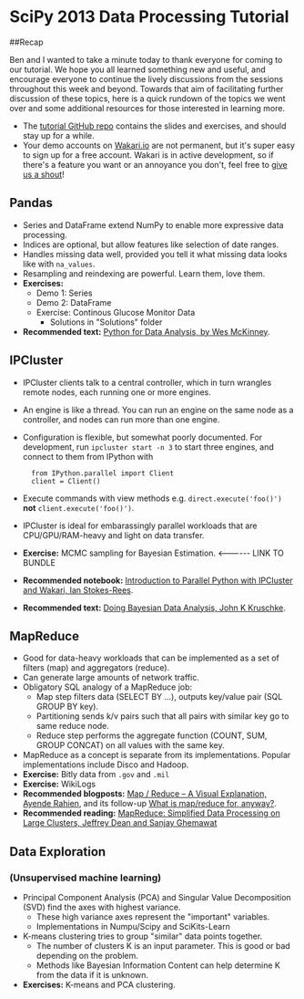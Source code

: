 SciPy 2013 Data Processing Tutorial
====

##Recap

Ben and I wanted to take a minute today to thank everyone for coming to our tutorial. We hope you all learned something new and useful, and encourage everyone to continue the lively discussions from the sessions throughout this week and beyond. Towards that aim of facilitating further discussion of these topics, here is a quick rundown of the topics we went over and some additional resources for those interested in learning more.

* The [tutorial GitHub repo](https://github.com/quasiben/scipy2013) contains the slides and exercises, and should stay up for a while.
* Your demo accounts on [Wakari.io](https://wakari.io) are not permanent, but it's super easy to sign up for a free account. Wakari is in active development, so if there's a feature you want or an annoyance you don't, feel free to [give us a shout](wakari_support@continuum.io)!

## Pandas

* Series and DataFrame extend NumPy to enable more expressive data processing.
* Indices are optional, but allow features like selection of date ranges. 
* Handles missing data well, provided you tell it what missing data looks like with `na_values`.
* Resampling and reindexing are powerful. Learn them, love them.
* **Exercises:**
    * Demo 1: Series
    * Demo 2: DataFrame
    * Exercise: Continous Glucose Monitor Data
        * Solutions in "Solutions" folder
* **Recommended text:** [Python for Data Analysis, by Wes McKinney](http://shop.oreilly.com/product/0636920023784.do).

## IPCluster

* IPCluster clients talk to a central controller, which in turn wrangles remote nodes, each running one or more engines.
* An engine is like a thread. You can run an engine on the same node as a controller, and nodes can run more than one engine. 
* Configuration is flexible, but somewhat poorly documented. For development, run `ipcluster start -n 3` to start three engines, and connect to them from IPython with

        from IPython.parallel import Client
        client = Client()
* Execute commands with view methods e.g. `direct.execute('foo()')` **not** `client.execute('foo()')`.
* IPCluster is ideal for embarassingly parallel workloads that are CPU/GPU/RAM-heavy and light on data transfer.
* **Exercise:** MCMC sampling for Bayesian Estimation. <------ LINK TO BUNDLE
* **Recommended notebook:** [Introduction to Parallel Python with IPCluster and Wakari, Ian Stokes-Rees](https://www.wakari.io/sharing/bundle/ijstokes/ipcluster-wakari-intro).
* **Recommended text:** [Doing Bayesian Data Analysis, John K Kruschke](http://www.indiana.edu/~kruschke/DoingBayesianDataAnalysis/).

## MapReduce

* Good for data-heavy workloads that can be implemented as a set of filters (map) and aggregators (reduce).
* Can generate large amounts of network traffic.
* Obligatory SQL analogy of a MapReduce job:
    * Map step filters data (SELECT BY ...), outputs key/value pair (SQL GROUP BY key).
    * Partitioning sends k/v pairs such that all pairs with similar key go to same reduce node.
    * Reduce step performs the aggregate function (COUNT, SUM, GROUP CONCAT) on all values with the same key.
* MapReduce as a concept is separate from its implementations. Popular implementations include Disco and Hadoop.
* **Exercise:** Bitly data from `.gov` and `.mil`
* **Exercise:** WikiLogs
* **Recommended blogposts:** [Map / Reduce – A Visual Explanation, Ayende Rahien](http://ayende.com/blog/4435/map-reduce-a-visual-explanation), and its follow-up [What is map/reduce for, anyway?](http://ayende.com/blog/4436/what-is-map-reduce-for-anyway).
* **Recommended reading:** [MapReduce: Simplified Data Processing on Large Clusters, Jeffrey Dean and Sanjay Ghemawat](www.usenix.org/event/osdi04/tech/full_papers/dean/dean.pdf)

## Data Exploration
### (Unsupervised machine learning)

* Principal Component Analysis (PCA) and Singular Value Decomposition (SVD) find the axes with highest variance.
    * These high variance axes represent the "important" variables.
    * Implementations in Numpu/Scipy and SciKits-Learn
* K-means clustering tries to group "similar" data points together.
    * The number of clusters K is an input parameter. This is good or bad depending on the problem.
    * Methods like Bayesian Information Content can help determine K from the data if it is unknown.
* **Exercises:** K-means and PCA clustering.

